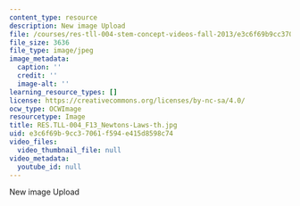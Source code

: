 ```yaml
---
content_type: resource
description: New image Upload
file: /courses/res-tll-004-stem-concept-videos-fall-2013/e3c6f69b9cc37061f594e415d8598c74_RES.TLL-004_F13_Newtons-Laws-th.jpg
file_size: 3636
file_type: image/jpeg
image_metadata:
  caption: ''
  credit: ''
  image-alt: ''
learning_resource_types: []
license: https://creativecommons.org/licenses/by-nc-sa/4.0/
ocw_type: OCWImage
resourcetype: Image
title: RES.TLL-004_F13_Newtons-Laws-th.jpg
uid: e3c6f69b-9cc3-7061-f594-e415d8598c74
video_files:
  video_thumbnail_file: null
video_metadata:
  youtube_id: null
---
```

New image Upload